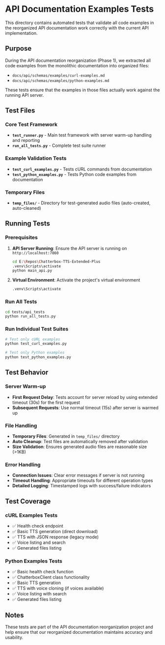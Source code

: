 # API Documentation Examples Tests

This directory contains automated tests that validate all code examples in the reorganized API documentation work correctly with the current API implementation.

## Purpose

During the API documentation reorganization (Phase 1), we extracted all code examples from the monolithic documentation into organized files:
- `docs/api/schemas/examples/curl-examples.md`
- `docs/api/schemas/examples/python-examples.md`

These tests ensure that the examples in those files actually work against the running API server.

## Test Files

### Core Test Framework
- **`test_runner.py`** - Main test framework with server warm-up handling and reporting
- **`run_all_tests.py`** - Complete test suite runner

### Example Validation Tests  
- **`test_curl_examples.py`** - Tests cURL commands from documentation
- **`test_python_examples.py`** - Tests Python code examples from documentation

### Temporary Files
- **`temp_files/`** - Directory for test-generated audio files (auto-created, auto-cleaned)

## Running Tests

### Prerequisites
1. **API Server Running**: Ensure the API server is running on `http://localhost:7860`
   ```bash
   cd E:\Repos\Chatterbox-TTS-Extended-Plus
   .venv\Scripts\activate
   python main_api.py
   ```

2. **Virtual Environment**: Activate the project's virtual environment
   ```bash
   .venv\Scripts\activate
   ```

### Run All Tests
```bash
cd tests/api_tests
python run_all_tests.py
```

### Run Individual Test Suites
```bash
# Test only cURL examples
python test_curl_examples.py

# Test only Python examples
python test_python_examples.py
```

## Test Behavior

### Server Warm-up
- **First Request Delay**: Tests account for server reload by using extended timeout (30s) for the first request
- **Subsequent Requests**: Use normal timeout (15s) after server is warmed up

### File Handling
- **Temporary Files**: Generated in `temp_files/` directory
- **Auto Cleanup**: Test files are automatically removed after validation
- **Size Validation**: Ensures generated audio files are reasonable size (>1KB)

### Error Handling
- **Connection Issues**: Clear error messages if server is not running
- **Timeout Handling**: Appropriate timeouts for different operation types
- **Detailed Logging**: Timestamped logs with success/failure indicators

## Test Coverage

### cURL Examples Tests
- ✅ Health check endpoint
- ✅ Basic TTS generation (direct download)
- ✅ TTS with JSON response (legacy mode)
- ✅ Voice listing and search
- ✅ Generated files listing

### Python Examples Tests
- ✅ Basic health check function
- ✅ ChatterboxClient class functionality  
- ✅ Basic TTS generation
- ✅ TTS with voice cloning (if voices available)
- ✅ Voice listing with search
- ✅ Generated files listing

## Notes

These tests are part of the API documentation reorganization project and help ensure that our reorganized documentation maintains accuracy and usability.
